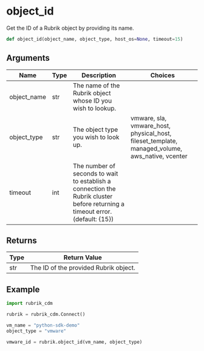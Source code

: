 # object_id

Get the ID of a Rubrik object by providing its name.
```py
def object_id(object_name, object_type, host_os=None, timeout=15)
```

## Arguments
| Name        | Type | Description                                                                 | Choices |
|-------------|------|-----------------------------------------------------------------------------|---------|
| object_name  | str  | The name of the Rubrik object whose ID you wish to lookup. |         |
| object_type  | str  | The object type you wish to look up.  |    vmware, sla, vmware_host, physical_host, fileset_template, managed_volume, aws_native, vcenter     |
| timeout  | int  | The number of seconds to wait to establish a connection the Rubrik cluster before returning a timeout error. (default: {15}) |         |

## Returns
| Type | Return Value                                                                                   |
|------|-----------------------------------------------------------------------------------------------|
| str  | The ID of the provided Rubrik object. |
## Example
```py
import rubrik_cdm

rubrik = rubrik_cdm.Connect()

vm_name = "python-sdk-demo"
object_type = "vmware"

vmware_id = rubrik.object_id(vm_name, object_type)
```